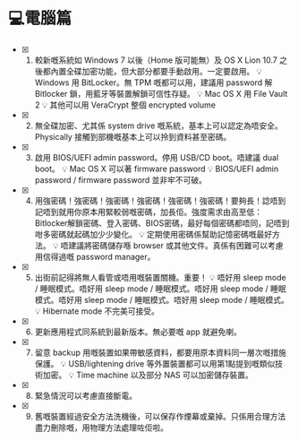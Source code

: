 # 💻電腦篇

- [x] 1. 較新嘅系統如 Windows 7 以後（Home 版可能無）及 OS X Lion 10.7 之後都內置全碟加密功能，但大部分都要手動啟用。一定要啟用。
  💡 Windows 用 BitLocker。無 TPM 嘅都可以用，建議用 password 解 Bitlocker 鎖，用藍牙等裝置解鎖可信性存疑。
  💡 Mac OS X 用 File Vault 2
  💡 其他可以用 VeraCrypt 整個 encrypted volume

- [x] 2. 無全碟加密、尤其係 system drive 嘅系統，基本上可以認定為唔安全。Physically 接觸到部機嘅基本上可以拎到資料甚至密碼。

- [x] 3. 啟用 BIOS/UEFI admin password。停用 USB/CD boot。唔建議 dual boot。
  💡 Mac OS X 可以著 firmware password
  💡 BIOS/UEFI admin password / firmware password 並非牢不可破。

- [x] 4. 用強密碼！強密碼！強密碼！強密碼！強密碼！強密碼！要夠長！諗唔到記唔到就用你原本用緊較弱嘅密碼，加長佢。強度需求由高至低：Bitlocker解鎖密碼、登入密碼、BIOS密碼，最好每個密碼都唔同，記唔到咁多密碼就起碼加少少變化。
  💡 定期使用密碼係幫助記憶密碼嘅最好方法。
  💡 唔建議將密碼儲存喺 browser 或其他文件。真係有困難可以考慮用信得過嘅 password manager。

- [x] 5. 出街前記得將無人看管或唔用嘅裝置關機。重要！
💡 唔好用 sleep mode / 睡眠模式。唔好用 sleep mode / 睡眠模式。唔好用 sleep mode / 睡眠模式。唔好用 sleep mode / 睡眠模式。唔好用 sleep mode / 睡眠模式。
  💡 Hibernate mode 不完美可接受。

- [x] 6. 更新應用程式同系統到最新版本。無必要嘅 app 就避免喇。

- [x] 7. 留意 backup 用嘅裝置如果帶敏感資料，都要用原本資料同一層次嘅措施保護。
  💡 USB/lightening drive 等外置裝置都可以用第1點提到嘅類似技術加密。
  💡 Time machine 以及部分 NAS 可以加密儲存裝置。

- [x] 8. 緊急情況可以考慮直接斷電。

- [x] 9. 舊嘅裝置經過安全方法洗機後，可以保存作煙幕或棄掉。只係用合理方法盡力刪除嘅，用物理方法處理咗佢啦。